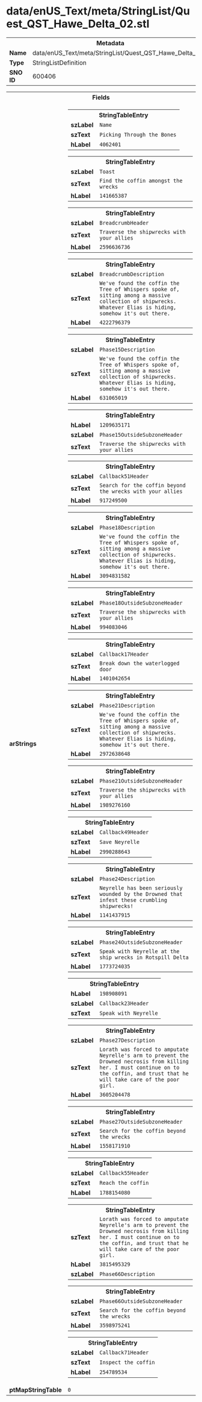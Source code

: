 <h1>data/enUS_Text/meta/StringList/Quest_QST_Hawe_Delta_02.stl</h1><table><tr><th colspan="100%">Metadata</th></tr><tr><td><b>Name</b></td><td>data/enUS_Text/meta/StringList/Quest_QST_Hawe_Delta_02.stl</td></tr><tr><td><b>Type</b></td><td>StringListDefinition</td></tr><tr><td><b>SNO ID</b></td><td>600406</td></tr></table>

<table><tr><th colspan="100%">Fields</th></tr><tr><td><b>arStrings</b></td><td><table><tr><th colspan="100%">StringTableEntry</th></tr><tr><td><b>szLabel</b></td><td><code>Name</code></td></tr><tr><td><b>szText</b></td><td><code>Picking Through the Bones</code></td></tr><tr><td><b>hLabel</b></td><td><code>4062401</code></td></tr></table>


<table><tr><th colspan="100%">StringTableEntry</th></tr><tr><td><b>szLabel</b></td><td><code>Toast</code></td></tr><tr><td><b>szText</b></td><td><code>Find the coffin amongst the wrecks</code></td></tr><tr><td><b>hLabel</b></td><td><code>141665387</code></td></tr></table>


<table><tr><th colspan="100%">StringTableEntry</th></tr><tr><td><b>szLabel</b></td><td><code>BreadcrumbHeader</code></td></tr><tr><td><b>szText</b></td><td><code>Traverse the shipwrecks with your allies</code></td></tr><tr><td><b>hLabel</b></td><td><code>2596636736</code></td></tr></table>


<table><tr><th colspan="100%">StringTableEntry</th></tr><tr><td><b>szLabel</b></td><td><code>BreadcrumbDescription</code></td></tr><tr><td><b>szText</b></td><td><code>We've found the coffin the Tree of Whispers spoke of, sitting among a massive collection of shipwrecks. Whatever Elias is hiding, somehow it's out there.</code></td></tr><tr><td><b>hLabel</b></td><td><code>4222796379</code></td></tr></table>


<table><tr><th colspan="100%">StringTableEntry</th></tr><tr><td><b>szLabel</b></td><td><code>Phase15Description</code></td></tr><tr><td><b>szText</b></td><td><code>We've found the coffin the Tree of Whispers spoke of, sitting among a massive collection of shipwrecks. Whatever Elias is hiding, somehow it's out there.</code></td></tr><tr><td><b>hLabel</b></td><td><code>631065019</code></td></tr></table>


<table><tr><th colspan="100%">StringTableEntry</th></tr><tr><td><b>hLabel</b></td><td><code>1209635171</code></td></tr><tr><td><b>szLabel</b></td><td><code>Phase15OutsideSubzoneHeader</code></td></tr><tr><td><b>szText</b></td><td><code>Traverse the shipwrecks with your allies</code></td></tr></table>


<table><tr><th colspan="100%">StringTableEntry</th></tr><tr><td><b>szLabel</b></td><td><code>Callback51Header</code></td></tr><tr><td><b>szText</b></td><td><code>Search for the coffin beyond the wrecks with your allies</code></td></tr><tr><td><b>hLabel</b></td><td><code>917249500</code></td></tr></table>


<table><tr><th colspan="100%">StringTableEntry</th></tr><tr><td><b>szLabel</b></td><td><code>Phase18Description</code></td></tr><tr><td><b>szText</b></td><td><code>We've found the coffin the Tree of Whispers spoke of, sitting among a massive collection of shipwrecks. Whatever Elias is hiding, somehow it's out there.</code></td></tr><tr><td><b>hLabel</b></td><td><code>3094831582</code></td></tr></table>


<table><tr><th colspan="100%">StringTableEntry</th></tr><tr><td><b>szLabel</b></td><td><code>Phase18OutsideSubzoneHeader</code></td></tr><tr><td><b>szText</b></td><td><code>Traverse the shipwrecks with your allies</code></td></tr><tr><td><b>hLabel</b></td><td><code>994083046</code></td></tr></table>


<table><tr><th colspan="100%">StringTableEntry</th></tr><tr><td><b>szLabel</b></td><td><code>Callback17Header</code></td></tr><tr><td><b>szText</b></td><td><code>Break down the waterlogged door</code></td></tr><tr><td><b>hLabel</b></td><td><code>1401042654</code></td></tr></table>


<table><tr><th colspan="100%">StringTableEntry</th></tr><tr><td><b>szLabel</b></td><td><code>Phase21Description</code></td></tr><tr><td><b>szText</b></td><td><code>We've found the coffin the Tree of Whispers spoke of, sitting among a massive collection of shipwrecks. Whatever Elias is hiding, somehow it's out there.</code></td></tr><tr><td><b>hLabel</b></td><td><code>2972638648</code></td></tr></table>


<table><tr><th colspan="100%">StringTableEntry</th></tr><tr><td><b>szLabel</b></td><td><code>Phase21OutsideSubzoneHeader</code></td></tr><tr><td><b>szText</b></td><td><code>Traverse the shipwrecks with your allies</code></td></tr><tr><td><b>hLabel</b></td><td><code>1989276160</code></td></tr></table>


<table><tr><th colspan="100%">StringTableEntry</th></tr><tr><td><b>szLabel</b></td><td><code>Callback49Header</code></td></tr><tr><td><b>szText</b></td><td><code>Save Neyrelle</code></td></tr><tr><td><b>hLabel</b></td><td><code>2990288643</code></td></tr></table>


<table><tr><th colspan="100%">StringTableEntry</th></tr><tr><td><b>szLabel</b></td><td><code>Phase24Description</code></td></tr><tr><td><b>szText</b></td><td><code>Neyrelle has been seriously wounded by the Drowned that infest these crumbling shipwrecks!</code></td></tr><tr><td><b>hLabel</b></td><td><code>1141437915</code></td></tr></table>


<table><tr><th colspan="100%">StringTableEntry</th></tr><tr><td><b>szLabel</b></td><td><code>Phase24OutsideSubzoneHeader</code></td></tr><tr><td><b>szText</b></td><td><code>Speak with Neyrelle at the ship wrecks in Rotspill Delta</code></td></tr><tr><td><b>hLabel</b></td><td><code>1773724035</code></td></tr></table>


<table><tr><th colspan="100%">StringTableEntry</th></tr><tr><td><b>hLabel</b></td><td><code>198908091</code></td></tr><tr><td><b>szLabel</b></td><td><code>Callback23Header</code></td></tr><tr><td><b>szText</b></td><td><code>Speak with Neyrelle</code></td></tr></table>


<table><tr><th colspan="100%">StringTableEntry</th></tr><tr><td><b>szLabel</b></td><td><code>Phase27Description</code></td></tr><tr><td><b>szText</b></td><td><code>Lorath was forced to amputate Neyrelle's arm to prevent the Drowned necrosis from killing her. I must continue on to the coffin, and trust that he will take care of the poor girl.</code></td></tr><tr><td><b>hLabel</b></td><td><code>3605204478</code></td></tr></table>


<table><tr><th colspan="100%">StringTableEntry</th></tr><tr><td><b>szLabel</b></td><td><code>Phase27OutsideSubzoneHeader</code></td></tr><tr><td><b>szText</b></td><td><code>Search for the coffin beyond the wrecks</code></td></tr><tr><td><b>hLabel</b></td><td><code>1558171910</code></td></tr></table>


<table><tr><th colspan="100%">StringTableEntry</th></tr><tr><td><b>szLabel</b></td><td><code>Callback55Header</code></td></tr><tr><td><b>szText</b></td><td><code>Reach the coffin</code></td></tr><tr><td><b>hLabel</b></td><td><code>1788154080</code></td></tr></table>


<table><tr><th colspan="100%">StringTableEntry</th></tr><tr><td><b>szText</b></td><td><code>Lorath was forced to amputate Neyrelle's arm to prevent the Drowned necrosis from killing her. I must continue on to the coffin, and trust that he will take care of the poor girl.</code></td></tr><tr><td><b>hLabel</b></td><td><code>3815495329</code></td></tr><tr><td><b>szLabel</b></td><td><code>Phase66Description</code></td></tr></table>


<table><tr><th colspan="100%">StringTableEntry</th></tr><tr><td><b>szLabel</b></td><td><code>Phase66OutsideSubzoneHeader</code></td></tr><tr><td><b>szText</b></td><td><code>Search for the coffin beyond the wrecks</code></td></tr><tr><td><b>hLabel</b></td><td><code>3598975241</code></td></tr></table>


<table><tr><th colspan="100%">StringTableEntry</th></tr><tr><td><b>szLabel</b></td><td><code>Callback71Header</code></td></tr><tr><td><b>szText</b></td><td><code>Inspect the coffin</code></td></tr><tr><td><b>hLabel</b></td><td><code>254789534</code></td></tr></table>


</td></tr><tr><td><b>ptMapStringTable</b></td><td><code>0</code></td></tr></table>

